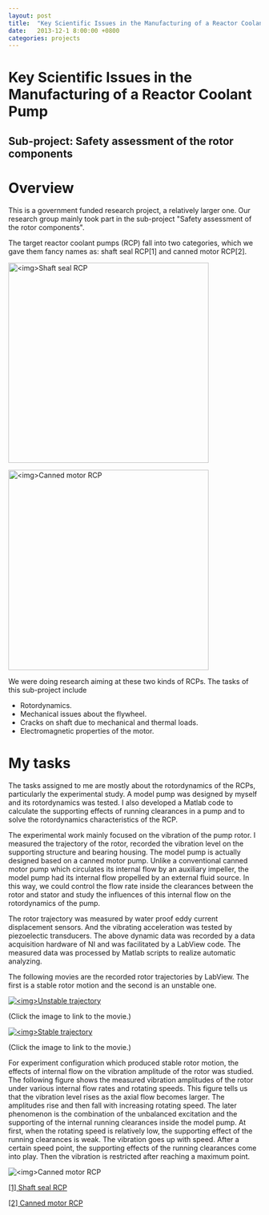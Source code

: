 ```yaml
---
layout: post
title:  "Key Scientific Issues in the Manufacturing of a Reactor Coolant Pump"
date:   2013-12-1 8:00:00 +0800
categories: projects
---
```


# Key Scientific Issues in the Manufacturing of a Reactor Coolant Pump #

## Sub-project: Safety assessment of the rotor components ##

# Overview

This is a government funded research project, a relatively larger one. Our research group mainly took part in the sub-project "Safety assessment of the rotor components".

The target reactor coolant pumps (RCP) fall into two categories, which we gave them fancy names as: shaft seal RCP[1] and canned motor RCP[2].

<p><img src="{{site.baseurl}}/Resources/Projects/RCP/01_Westinghouse-93A-1-Reactor-Coolant-Pump.png" alt="<img>Shaft seal RCP" width="400px"></p>

<p><img src="{{site.baseurl}}/Resources/Projects/RCP/02_AP-1000ab_pump.jpg" alt="<img>Canned motor RCP" width="400px"></p>

We were doing research aiming at these two kinds of RCPs. The tasks of this sub-project include

* Rotordynamics.
* Mechanical issues about the flywheel.
* Cracks on shaft due to mechanical and thermal loads.
* Electromagnetic properties of the motor.

# My tasks

The tasks assigned to me are mostly about the rotordynamics of the RCPs, particularly the experimental study. A model pump was designed by myself and its rotordynamics was tested. I also developed a Matlab code to calculate the supporting effects of running clearances in a pump and to solve the rotordynamics characteristics of the RCP.

The experimental work mainly focused on the vibration of the pump rotor. I measured the trajectory of the rotor, recorded the vibration level on the supporting structure and bearing housing. The model pump is actually designed based on a canned motor pump. Unlike a conventional canned motor pump which circulates its internal flow by an auxiliary impeller, the model pump had its internal flow propelled by an external fluid source. In this way, we could control the flow rate inside the clearances between the rotor and stator and study the influences of this internal flow on the rotordynamics of the pump.

The rotor trajectory was measured by water proof eddy current displacement sensors. And the vibrating acceleration was tested by piezoelectic transducers. The above dynamic data was recorded by a data acquisition hardware of NI and was facilitated by a LabView code. The measured data was processed by Matlab scripts to realize automatic analyzing.

The following movies are the recorded rotor trajectories by LabView. The first is a stable rotor motion and the second is an unstable one.

<p><a href="https://www.youtube.com/watch?v=QgoQFRDt7ms"><img src="{{site.baseurl}}/Resources/Projects/RCP/unstable_trajectory.jpg" alt="<img>Unstable trajectory"></a></p>

(Click the image to link to the movie.)

<p><a href="https://www.youtube.com/watch?v=1ld-iicw2x0"><img src="{{site.baseurl}}/Resources/Projects/RCP/stable_trajectory.jpg" alt="<img>Stable trajectory"></a></p>

(Click the image to link to the movie.)

For experiment configuration which produced stable rotor motion, the effects of internal flow on the vibration amplitude of the rotor was studied. The following figure shows the measured vibration amplitudes of the rotor under various internal flow rates and rotating speeds. This figure tells us that the vibration level rises as the axial flow becomes larger. The amplitudes rise and then fall with increasing rotating speed. The later phenomenon is the combination of the unbalanced excitation and the supporting of the internal running clearances inside the model pump. At first, when the rotating speed is relatively low, the supporting effect of the running clearances is weak. The vibration goes up with speed. After a certain speed point, the supporting effects of the running clearances come into play. Then the vibration is restricted after reaching a maximum point.

<p><img src="{{site.baseurl}}/Resources/Projects/RCP/vibration-amplitude-under-various-internal-flow-rates-and-rotating-speeds.png" alt="<img>Canned motor RCP"></p>

[\[1\] Shaft seal RCP](https://www.researchgate.net/figure/224624970_fig11_Figure-14-Cut-away-view-of-Westinghouse-93A-1-Reactor-Coolant-Pump-Source-and-ANSYS) 

[\[2\] Canned motor RCP](http://www.cwfc.com/power/spokes/1_NewBuilds.htm)

